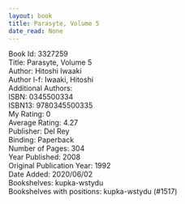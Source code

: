 ```yaml
---
layout: book
title: Parasyte, Volume 5
date_read: None
---
```


Book Id: 3327259<br />
Title: Parasyte, Volume 5<br />
Author: Hitoshi Iwaaki<br />
Author l-f: Iwaaki, Hitoshi<br />
Additional Authors: <br />
ISBN: 0345500334<br />
ISBN13: 9780345500335<br />
My Rating: 0<br />
Average Rating: 4.27<br />
Publisher: Del Rey<br />
Binding: Paperback<br />
Number of Pages: 304<br />
Year Published: 2008<br />
Original Publication Year: 1992<br />
Date Added: 2020/06/02<br />
Bookshelves: kupka-wstydu<br />
Bookshelves with positions: kupka-wstydu (#1517)<br />

